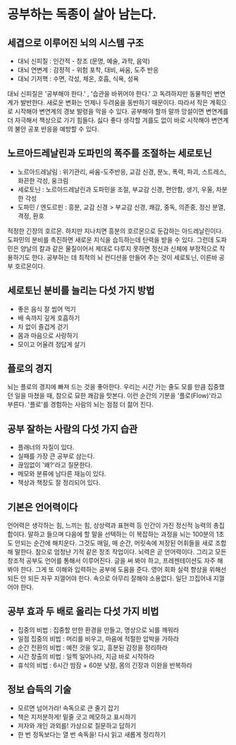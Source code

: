 # 공부하는 독종이 살아 남는다.



## 세겹으로 이루어진 뇌의 시스템 구조
- 대뇌 신피질 : 인간적 - 창조 (문명, 예술, 과학, 음악)
- 대뇌 연변계 : 감정적 - 위험 포착, 대비, 싸움, 도주 반응
- 대뇌 기저핵 : 수면, 각성, 체온, 호흡, 식욕, 성욕

대뇌 신피질은 '공부해야 한다.' , '습관을 바뀌어야 한다.' 고 독려하지만 동물적인 변연계가 발반한다.
새로운 변화는 언제나 두려움을 동반하기 때문이다.
따라서 작은 계획으로 시작해야 변연계의 경보 발령을 막을 수 있다.
공부해야 할까 말까 망설이면 변연계를 더 자극해서 책상으로 가기 힘들다. 
싫다 좋다 생각할 겨를도 없이 바로 시작해야 변연계의 불안 공포 반응을 예방할 수 있다.



## 노르아드레날린과 도파민의 폭주를 조절하는 세로토닌
- 노르아드레날림 : 위기관리, 싸움-도주반응, 교감 신경, 분노, 폭력, 파괴, 스트레스, 화끈한 각성, 웅크림
- 세로토닌 : 노르아드레날린과 도파민을 조절, 부교감 신경, 편안함, 생기, 우울, 차분한 각성
- 도파민 / 엔도르핀 : 흥분, 교감 신경 > 부교감 신경, 쾌감, 중독, 의존중, 정신 분열, 격정, 환호

적정한 긴장의 호르몬. 하지만 지나치면 흥분의 호르몬으로 둔갑하는 아드레날린이다.
도파민의 분비를 촉진하면 새로운 지식을 습득하는데 탄력을 받을 수 있다.
그런데 도파민은 양날의 칼과 같은 물질이어서 제대로 다루지 못하면 정신과 신체에 부정적으로 작용하기도 한다.
공부하는 데 최적의 뇌 컨디션을 만들어 주는 것이 세로토닌, 이른바 공부 호르몬이다.



## 세로토닌 분비를 늘리는 다섯 가지 방법
- 좋은 음식 잘 씹어 먹기
- 배 속까지 깊게 호흡하기
- 차 없이 즐겁게 걷기
- 몸과 마음으로 사랑하기
- 모이고 어울려 정답게 살기



## 플로의 경지
뇌는 플로의 경지에 빠져 드는 것을 좋아한다.
우리는 시간 가는 줄도 모를 만큼 집중했던 일을 마쳤을 때, 참으로 묘한 쾌감을 맛본다.
이런 순간의 기분을 '플로(Flow)'라고 부른다.
'플로'를 경험하는 사람의 뇌는 점점 더 젊어 진다.



## 공부 잘하는 사람의 다섯 가지 습관
- 플래너의 자질이 있다.
- 실패를 가장 큰 공부로 삼는다.
- 끊임없이 '왜?'라고 질문한다.
- 메모와 분류에 남다른 재능이 있다.
- 책상과 책장도 잘 정리되어 있다.



## 기본은 언어력이다
언어력은 생각하는 힘, 느끼는 힘, 상상력과 표현력 등 인간이 가진 정신적 능력의 총집합이다.
말하고 들으며 다음에 할 말을 선택하는 이 복잡하는 과정을 뇌는 100분의 1초도 안되는 순간에 해치운다.
그것도 매일, 매 순간, 머릿속에 저장된 어휘들을 새로 조합해 말한다.
참으로 엄청난 기적 같은 창조 작업이다.
뇌력은 곧 언어력이다. 그리고 모든 창조적 공부도 언어를 통해서 이루어진다.
글을 써 봐야 하고, 프레젠테이션도 자주 해 봐야 한다. 그게 또 이해와 입력하는 공부에 도움을 준다.
영어 회화 실력 향상을 위해선 되든 안 되든 자꾸 지껄어야 한다.
속으로 아무리 잘해야 소용없다. 일단 끄집어내 지껄어야 한다.



## 공부 효과 두 배로 올리는 다섯 가지 비법
- 집중의 비법 : 집중할 만한 환경을 만들고, 명상으로 뇌를 깨워라
- 일점 집중의 비법 : 머리를 비우고, 마음에 적절한 압박을 가하라
- 순간 전환의 비법 : 예전 것을 잊고, 흥분된 감정을 정리하라
- 시간 창출의 비법 : 일찍 일어나라, 지금 바로 시작하라
- 휴식의 비법 : 6시간 밤잠 + 60분 낮잠, 몸의 긴장과 이완을 반복하라



## 정보 습득의 기술
- 모르면 넘어가라! 속독으로 큰 줄기 잡기
- 책은 지저분하게! 밑줄 긋고 메모하고 표시하기
- 저자와 개인 과외를! 가상으로 질문하고 답하기
- 한 번 정독보다는 열 번 속독을! 다시 읽고 새롭게 정리하기